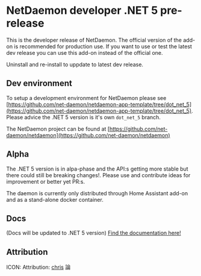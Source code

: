 # NetDaemon developer .NET 5 pre-release

This is the developer release of NetDaemon. The official version of the add-on is recommended for production use. If you want to use or test the latest dev release you can use this add-on instead of the official one.

Uninstall and re-install to uppdate to latest dev release.

## Dev environment

To setup a development environment for NetDaemon please see [https://github.com/net-daemon/netdaemon-app-template/tree/dot_net_5](https://github.com/net-daemon/netdaemon-app-template/tree/dot_net_5). Please advice the .NET 5 version is it's own `dot_net_5` branch.

The NetDaemon project can be found at [https://github.com/net-daemon/netdaemon](https://github.com/net-daemon/netdaemon)

## Alpha

The .NET 5 version is in alpa-phase and the API:s getting more stable but there could still be breaking changes!. Please use and contribute ideas for improvement or better yet PR:s.

The daemon is currently only distributed through Home Assistant add-on and as a stand-alone docker container.

## Docs
(Docs will be updated to .NET 5 version)
[Find the documentation here!](https://netdaemon.xyz)

## Attribution

ICON: Attribution: [chris]([chris](https://commons.wikimedia.org/wiki/User:Chrkl)) 論